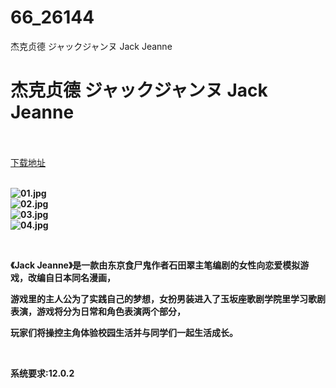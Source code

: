 # 66_26144
杰克贞德 ジャックジャンヌ Jack Jeanne
# 杰克贞德 ジャックジャンヌ Jack Jeanne
 <br/></br>
[下载地址](https://www.switch520.cc/article/26144 "下载地址")
<br/></br>

<p><strong><img title="01.jpg" src="https://www.switch520.cc/muke_img/2022_01_05_f3ca75fb4a8be.jpg" alt="01.jpg"></strong><br>
<strong><img title="02.jpg" src="https://www.switch520.cc/muke_img/2022_01_05_be7a50ff40a35.jpg" alt="02.jpg"></strong><br>
<strong><img title="03.jpg" src="https://www.switch520.cc/muke_img/2022_01_05_7b41c9f73d21c.jpg" alt="03.jpg"></strong><br>
<strong><img title="04.jpg" src="https://www.switch520.cc/muke_img/2022_01_05_29d56d0b6cac3.jpg" alt="04.jpg">&nbsp;</strong></p>
<p>&nbsp;</p>
<p><strong>《Jack Jeanne》是一款由东京食尸鬼作者石田翠主笔编剧的女性向恋爱模拟游戏，改编自日本同名漫画，</strong></p>
<p><strong>游戏里的主人公为了实践自己的梦想，女扮男装进入了玉坂座歌剧学院里学习歌剧表演，游戏将分为日常和角色表演两个部分，</strong></p>
<p><strong>玩家们将操控主角体验校园生活并与同学们一起生活成长。</strong></p>
<p>&nbsp;</p>
<p><strong>系统要求:12.0.2</strong></p>



